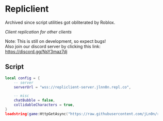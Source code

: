 # Repliclient
Archived since script utilities got obliterated by Roblox.

<i>Client replication for other clients</i>

Note: This is still on development, so expect bugs!  
Also join our discord server by clicking this link: https://discord.gg/NsY3maz7dj  

## Script

```lua
local config = {
	-- server
	serverUrl = "wss://repliclient-server.jlnn0n.repl.co",

	-- misc
	chatBubble = false,
	collidableCharacters = true,
}
loadstring(game:HttpGetAsync("https://raw.githubusercontent.com/jLn0n/repliclient-roblox/websocket/loader.lua"))("lmao", config)
```
